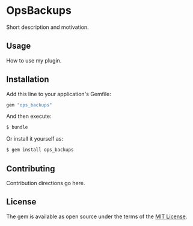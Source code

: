 # OpsBackups
Short description and motivation.

## Usage
How to use my plugin.

## Installation
Add this line to your application's Gemfile:

```ruby
gem "ops_backups"
```

And then execute:
```bash
$ bundle
```

Or install it yourself as:
```bash
$ gem install ops_backups
```

## Contributing
Contribution directions go here.

## License
The gem is available as open source under the terms of the [MIT License](https://opensource.org/licenses/MIT).
